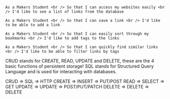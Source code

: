 `As a Makers Student <br />
So that I can access my websites easily <br />
I'd like to see a list of links from the database`

`As a Makers Student <br />
So that I can save a link <br />
I'd like to be able to add a link`

`As a Makers Student <br />
So that I can easily sort through my bookmarks <br />
I'd like to add tags to the links`

`As a Makers Student <br />
So that I can quickly find similar links <br />
I'd like to be able to filter links by tags`



CRUD stands for CREATE, READ, UPDATE and DELETE, these are the 4 basic functions of persistent storage!
SQL stands for Structured Query Language and is used for interacting with databases.


CRUD => SQL => HTTP
CREATE => INSERT => PUT/POST
READ => SELECT => GET
UPDATE => UPDATE => POST/PUT/PATCH
DELETE => DELETE => DELETE
